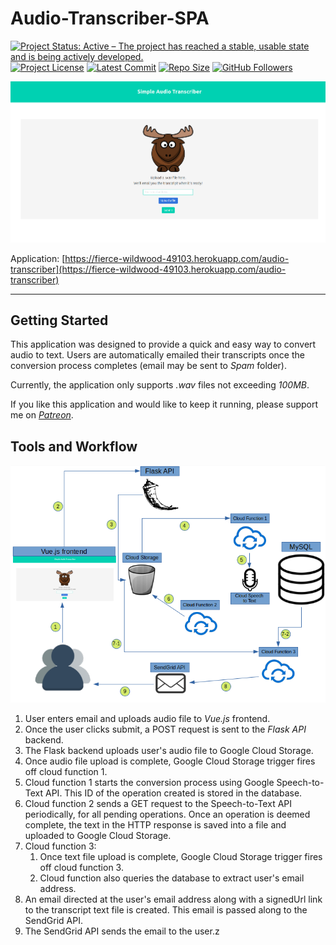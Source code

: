 # Audio-Transcriber-SPA

[![Project Status: Active – The project has reached a stable, usable state and is being actively developed.](https://www.repostatus.org/badges/latest/active.svg)](https://www.repostatus.org/#active)
[![Project License](https://img.shields.io/github/license/jordan396/Audio-Transcriber-SPA.svg)](https://img.shields.io/github/license/jordan396/Audio-Transcriber-SPA.svg)
[![Latest Commit](https://img.shields.io/github/last-commit/jordan396/Audio-Transcriber-SPA/master.svg)](https://img.shields.io/github/last-commit/jordan396/Audio-Transcriber-SPA/master.svg)
[![Repo Size](https://img.shields.io/github/repo-size/jordan396/Audio-Transcriber-SPA.svg)](https://img.shields.io/github/repo-size/jordan396/Audio-Transcriber-SPA.svg)
[![GitHub Followers](https://img.shields.io/github/followers/jordan396.svg?label=Follow)](https://img.shields.io/github/followers/jordan396.svg?label=Follow)

!["homepage"](img/homepage-vue.png)

Application: [https://fierce-wildwood-49103.herokuapp.com/audio-transcriber](https://fierce-wildwood-49103.herokuapp.com/audio-transcriber)

---

## Getting Started

This application was designed to provide a quick and easy way to convert audio to text. Users are automatically emailed their transcripts once the conversion process completes (email may be sent to *Spam* folder). 

Currently, the application only supports *.wav* files not exceeding *100MB*.

If you like this application and would like to keep it running, please support me on [*Patreon*](https://www.patreon.com/TheBackyardMoose).

## Tools and Workflow
![](./img/flowchart.png)

1. User enters email and uploads audio file to *Vue.js* frontend.
2. Once the user clicks submit, a POST request is sent to the *Flask API* backend.
3. The Flask backend uploads user's audio file to Google Cloud Storage.
4. Once audio file upload is complete, Google Cloud Storage trigger fires off cloud function 1.
5. Cloud function 1 starts the conversion process using Google Speech-to-Text API. This ID of the operation created is stored in the database.
6. Cloud function 2 sends a GET request to the Speech-to-Text API periodically, for all pending operations. Once an operation is deemed complete, the text in the HTTP response is saved into a file and uploaded to Google Cloud Storage.
7. Cloud function 3:
   1. Once text file upload is complete, Google Cloud Storage trigger fires off cloud function 3.
   2. Cloud function also queries the database to extract user's email address.
8. An email directed at the user's email address along with a signedUrl link to the transcript text file is created. This email is passed along to the SendGrid API.
9.  The SendGrid API sends the email to the user.z